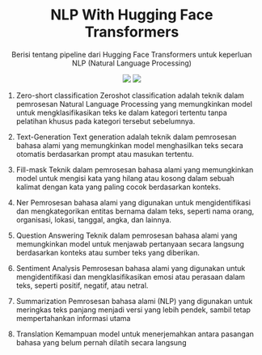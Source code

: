 <h1 align="center"> NLP With Hugging Face Transformers</h1>
<p align="center"> Berisi tentang pipeline dari Hugging Face Transformers untuk keperluan NLP (Natural Language Processing)</p>

<div align="center">

<img src="https://img.shields.io/badge/python-3670A0?style=for-the-badge&logo=python&logoColor=ffdd54">
<img src="https://imp.shields.io/badge/jupyter-X23FA0F00.svp?style=for-the-badge&loro=jupyter&loroColor.white">

</div>

<p>
  
1. Zero-short classification
Zeroshot classification adalah teknik dalam pemrosesan Natural Language Processing yang memungkinkan model untuk mengklasifikasikan teks ke dalam kategori tertentu tanpa pelatihan khusus pada kategori tersebut sebelumnya.

2. Text-Generation
Text generation adalah teknik dalam pemrosesan bahasa alami yang memungkinkan model menghasilkan teks secara otomatis berdasarkan prompt atau masukan tertentu.

3. Fill-mask
Teknik dalam pemrosesan bahasa alami yang memungkinkan model untuk mengisi kata yang hilang atau kosong dalam sebuah kalimat dengan kata yang paling cocok berdasarkan konteks.

4. Ner
Pemrosesan bahasa alami yang digunakan untuk mengidentifikasi dan mengkategorikan entitas bernama dalam teks, seperti nama orang, organisasi, lokasi, tanggal, angka, dan lainnya.

5. Question Answering
Teknik dalam pemrosesan bahasa alami yang memungkinkan model untuk menjawab pertanyaan secara langsung berdasarkan konteks atau sumber teks yang diberikan. 

6. Sentiment Analysis
Pemrosesan bahasa alami yang digunakan untuk mengidentifikasi dan mengklasifikasikan emosi atau perasaan dalam teks, seperti positif, negatif, atau netral.

7. Summarization
Pemrosesan bahasa alami (NLP) yang digunakan untuk meringkas teks panjang menjadi versi yang lebih pendek, sambil tetap mempertahankan informasi utama

8. Translation
Kemampuan model untuk menerjemahkan antara pasangan bahasa yang belum pernah dilatih secara langsung
<p>
